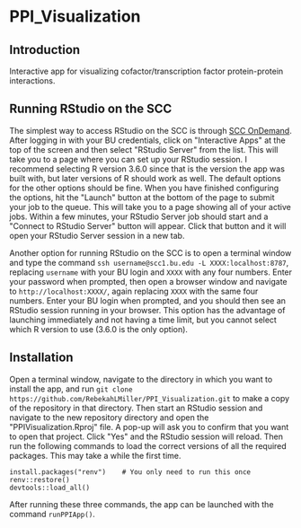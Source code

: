 # PPI_Visualization

## Introduction

Interactive app for visualizing cofactor/transcription factor protein-protein interactions.

## Running RStudio on the SCC

The simplest way to access RStudio on the SCC is through [SCC OnDemand](https://scc-ondemand2.bu.edu/pun/sys/dashboard/). After logging in with your BU credentials, click on "Interactive Apps" at the top of the screen and then select "RStudio Server" from the list. This will take you to a page where you can set up your RStudio session. I recommend selecting R version 3.6.0 since that is the version the app was built with, but later versions of R should work as well. The default options for the other options should be fine. When you have finished configuring the options, hit the "Launch" button at the bottom of the page to submit your job to the queue. This will take you to a page showing all of your active jobs. Within a few minutes, your RStudio Server job should start and a "Connect to RStudio Server" button will appear. Click that button and it will open your RStudio Server session in a new tab.

Another option for running RStudio on the SCC is to open a terminal window and type the command `ssh username@scc1.bu.edu -L XXXX:localhost:8787`, replacing `username` with your BU login and `XXXX` with any four numbers. Enter your password when prompted, then open a browser window and navigate to `http://localhost:XXXX/`, again replacing `XXXX` with the same four numbers. Enter your BU login when prompted, and you should then see an RStudio session running in your browser. This option has the advantage of launching immediately and not having a time limit, but you cannot select which R version to use (3.6.0 is the only option).

## Installation

Open a terminal window, navigate to the directory in which you want to install the app, and run `git clone https://github.com/RebekahLMiller/PPI_Visualization.git` to make a copy of the repository in that directory. Then start an RStudio session and navigate to the new repository directory and open the "PPIVisualization.Rproj" file. A pop-up will ask you to confirm that you want to open that project. Click "Yes" and the RStudio session will reload. Then run the following commands to load the correct versions of all the required packages. This may take a while the first time.

```
install.packages("renv")    # You only need to run this once
renv::restore()
devtools::load_all()
```

After running these three commands, the app can be launched with the command `runPPIApp()`.
